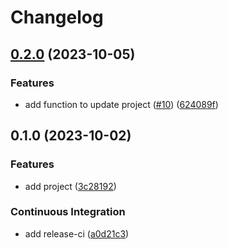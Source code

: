 # Changelog

## [0.2.0](https://github.com/Omochice/deno_redmine/compare/0.1.0...0.2.0) (2023-10-05)


### Features

* add function to update project ([#10](https://github.com/Omochice/deno_redmine/issues/10)) ([624089f](https://github.com/Omochice/deno_redmine/commit/624089f2c1e0246f808ffcecdc8bcb20c3c7e8bb))

## 0.1.0 (2023-10-02)


### Features

* add project ([3c28192](https://github.com/Omochice/deno-redmine/commit/3c28192625af1e54d992c6b326d2595f134eea44))


### Continuous Integration

* add release-ci ([a0d21c3](https://github.com/Omochice/deno-redmine/commit/a0d21c3f64bdfeed8a9cc60b964872c5ae689f23))
